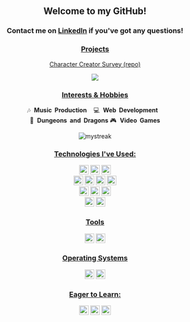 <!-------Introduction------------>
  <h2 align="center">Welcome to my GitHub!</h2>
  <p align="center">
    <h3 align="center">Contact me on <a href="https://www.linkedin.com/in/glonel-dimapilis/"> LinkedIn</a> if you've got any questions!</h3>
  </p>


<!-------Portfolio/Deployed Projects----------->
<h3 align="center"><u>Projects</u></h3>
<p align="center">
  <a href="https://github.com/ggSushi/character-creator-survey">Character Creator Survey (repo)</a>
</p>

<!-------Intro Photo here----------->
<p align="center">
<img src="https://i.ibb.co/M60bNHM/lofi-generator.jpg">
</p>


<!-------Various Interests---------->
<h3 align="center"><u>Interests & Hobbies</u></h3>
<p align="center">
  🎶&nbsp;&nbsp;<b>Music&nbsp;&nbsp;Production</b> &nbsp;&nbsp; 💻&nbsp;&nbsp;<b>Web&nbsp;&nbsp;Development</b> &nbsp;&nbsp; 🎲&nbsp;&nbsp;<b>Dungeons&nbsp;&nbsp;and&nbsp;&nbsp;Dragons</b> 🎮&nbsp;&nbsp;<b>Video&nbsp;&nbsp;Games</b>
</p>

<!--stats--->
<p align="center">
<img src="https://github-readme-streak-stats.herokuapp.com/?user=ggSushi&theme=tokyonight" alt="mystreak"/>
</p>

<!-------Technologies I've Used---------->
<h3 align="center"><u>Technologies I've Used:</u></h3>
<p align="center">
  <img src="https://img.shields.io/badge/JavaScript-323330?style=plastic&logo=javascript&logoColor=F7DF1E" height="22px"/>
  <img src="https://img.shields.io/badge/-HTML-red?style=plastic&logo=html5" height="22px">
  <img src="https://img.shields.io/badge/-CSS-lightblue?style=plastic" height="22px">
  <br/>
  <img src="https://img.shields.io/badge/React-20232A?style=plastic&logo=react&logoColor=61DAFB" height="22px"/>
  <img src="https://img.shields.io/badge/Redux-593D88?style=plastic&logo=redux&logoColor=white" height="22px"/>
  <img src="https://img.shields.io/badge/-Redux--Sagas-purple?style=plastic&logo=redux-saga" height="22px"/>
  <img src="https://img.shields.io/badge/React_Router-CA4225?style=plastic&logo=react-router&logoColor=white" height="22px"/>
  <br/>
  <img src="https://img.shields.io/badge/Material_UI-0081CB?style=plastic&logo=material-ui&logoColor=white" height="22px"/>
  <img src="https://img.shields.io/badge/Node.js-339933?style=plastic&logo=nodedotjs&logoColor=white" height="22px"/>
  <img src="https://img.shields.io/badge/Express.js-000000?style=plastic&logo=express&logoColor=white" height="22px"/>
  <br/>
  <img src="https://img.shields.io/badge/PostgreSQL-316192?style=plastic&logo=postgresql&logoColor=white" height="22px"/>
  <img src="https://img.shields.io/badge/-Axios-yellow?style=plastic&logo=axios" height="22px">
</p>

<h3 align="center"><u>Tools</u></h3>
<p align="center">
  <img src="https://img.shields.io/badge/VSCode-0078D4?style=plastic&logo=visual%20studio%20code&logoColor=white" height="22px"/>
  <img src="https://img.shields.io/badge/Postman-FF6C37?style=plastic&logo=Postman&logoColor=white" height="22px"/>
</p>

<h3 align="center"><u>Operating Systems</u></h3>
<p align="center">
  <img src="https://img.shields.io/badge/MacOS-000000?style=plastic&logo=apple&logoColor=white" height="22px"/>
  <img src="https://img.shields.io/badge/Windows-0078D6?style=plastic&logo=windows&logoColor=white" height="22px"/>
</p>

<h3 align="center"><u>Eager to Learn:</u></h3>
<p align="center">
  <img src="https://img.shields.io/badge/TypeScript-%23007ACC.svg?style=plastic&logo=typescript&logoColor=white" height="22px"/>
  <img src="https://img.shields.io/badge/Python-3670A0?style=plastic&logo=python&logoColor=ffdd54" height="22px"/>
  <img src="https://img.shields.io/badge/-Flutter-lightgreen?style=plastic&logo=flutter" height="22px">
</p>
